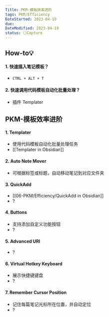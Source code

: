 ```yaml
---
Title: PKM-模板效率进阶
tags: PKM/Efficiency
DateStarted: 2023-04-19
due:
DateModified: 2023-04-19
status: ⚪Capture
---
```


## How-to💡

#### 1. 快速插入笔记模板？

- `CTRL + ALT + T`

#### 2. 快速调用代码模板自动化批量处理？

- 插件 Templater

## PKM-模板效率进阶

#### 1. Templater

- 使用代码模板自动化批量处理任务
- [[Templater in Obsidian]]

#### 2. Auto Note Mover

- 可根据标签或标题，自动移动笔记到对应文件夹

#### 3. QuickAdd

- [[06-PKM/Efficiency/QuickAdd in Obsidian]]
- ?

#### 4. Buttons

- 支持添加自定义功能按钮
- ?

#### 5. Advanced URI

- ?

#### 6. Virtual Hotkey Keyboard

- 展示快捷键键盘
- ?

#### 7. Remember Cursor Position

- 记住每篇笔记光标所在位置，并自动定位
- ?
